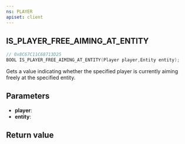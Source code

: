 ```yaml
---
ns: PLAYER
apiset: client
---
```

## IS_PLAYER_FREE_AIMING_AT_ENTITY

```c
// 0x8C67C11C68713D25
BOOL IS_PLAYER_FREE_AIMING_AT_ENTITY(Player player,Entity entity);
```

Gets a value indicating whether the specified player is currently aiming freely at the specified entity.

## Parameters
* **player**:
* **entity**:

## Return value